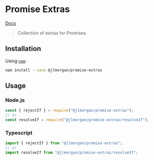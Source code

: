 # Promise Extras

[Docs][]

> Collection of extras for Promises.

## Installation

Using [`npm`][npm]:

```bash
npm install --save @jlmorgan/promise-extras
```

## Usage

### Node.js

```javascript
const { rejectIf } = require("@jlmorgan/promise-extras");
// or
const resolveIf = require("@jlmorgan/promise-extras/resolveIf");
```

### Typescript

```typescript
import { rejectIf } from "@jlmorgan/promise-extras";
// or
import resolveIf from "@jlmorgan/promise-extras/resolveIf";
```

[Docs]: ./docs/
[npm]: https://npmjs.com/
